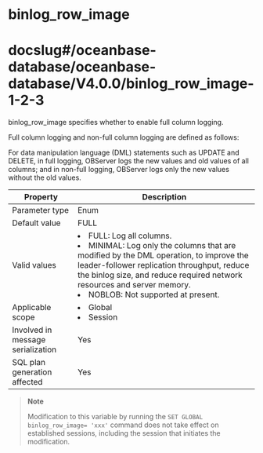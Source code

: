binlog_row_image
=====================================
# docslug#/oceanbase-database/oceanbase-database/V4.0.0/binlog_row_image-1-2-3
binlog_row_image specifies whether to enable full column logging.

Full column logging and non-full column logging are defined as follows:

For data manipulation language (DML) statements such as UPDATE and DELETE, in full logging, OBServer logs the new values and old values of all columns; and in non-full logging, OBServer logs only the new values without the old values.


| **Property** | **Description** |
|-----------------|---------------------------------------------------------------------------------------------------------------------------------------------------------------------------------------------------------------------------|
| Parameter type | Enum |
| Default value | FULL |
| Valid values | <li> FULL: Log all columns.   <li> MINIMAL: Log only the columns that are modified by the DML operation, to improve the leader-follower replication throughput, reduce the binlog size, and reduce required network resources and server memory.   <li> NOBLOB: Not supported at present. |
| Applicable scope | <li> Global   <li> Session |
| Involved in message serialization | Yes |
| SQL plan generation affected | Yes |


> **Note**
>
> Modification to this variable by running the `SET GLOBAL binlog_row_image= 'xxx'` command does not take effect on established sessions, including the session that initiates the modification.

